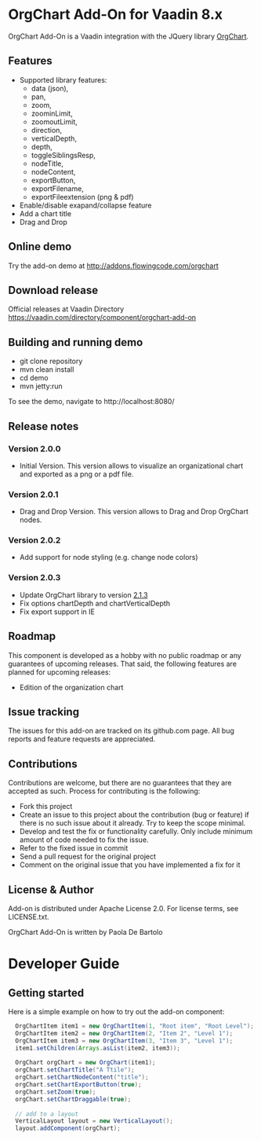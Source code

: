 # OrgChart Add-On for Vaadin 8.x

OrgChart Add-On is a Vaadin integration with the JQuery library [OrgChart](https://github.com/dabeng/OrgChart).

## Features

- Supported library features:
	- data (json), 
    - pan, 
    - zoom,
    - zoominLimit, 
    - zoomoutLimit, 
    - direction, 
    - verticalDepth, 
    - depth, 
    - toggleSiblingsResp, 
    - nodeTitle, 
    - nodeContent, 
    - exportButton, 
    - exportFilename, 
    - exportFileextension (png & pdf)
- Enable/disable exapand/collapse feature
- Add a chart title
- Drag and Drop

## Online demo

Try the add-on demo at http://addons.flowingcode.com/orgchart

## Download release

Official releases at Vaadin Directory https://vaadin.com/directory/component/orgchart-add-on

## Building and running demo

- git clone repository
- mvn clean install
- cd demo
- mvn jetty:run

To see the demo, navigate to http://localhost:8080/

## Release notes

### Version 2.0.0
- Initial Version. This version allows to visualize an organizational chart and exported as a png or a pdf file. 
### Version 2.0.1
- Drag and Drop Version. This version allows to Drag and Drop OrgChart nodes. 
### Version 2.0.2
- Add support for node styling (e.g. change node colors)
### Version 2.0.3
- Update OrgChart library to version [2.1.3](https://github.com/dabeng/OrgChart/releases/tag/v2.1.3)
- Fix options chartDepth and chartVerticalDepth
- Fix export support in IE

## Roadmap

This component is developed as a hobby with no public roadmap or any guarantees of upcoming releases. That said, the following features are planned for upcoming releases:

- Edition of the organization chart 

## Issue tracking

The issues for this add-on are tracked on its github.com page. All bug reports and feature requests are appreciated. 

## Contributions

Contributions are welcome, but there are no guarantees that they are accepted as such. Process for contributing is the following:

- Fork this project
- Create an issue to this project about the contribution (bug or feature) if there is no such issue about it already. Try to keep the scope minimal.
- Develop and test the fix or functionality carefully. Only include minimum amount of code needed to fix the issue.
- Refer to the fixed issue in commit
- Send a pull request for the original project
- Comment on the original issue that you have implemented a fix for it

## License & Author

Add-on is distributed under Apache License 2.0. For license terms, see LICENSE.txt.

OrgChart Add-On is written by Paola De Bartolo

# Developer Guide

## Getting started

Here is a simple example on how to try out the add-on component:

```java
  OrgChartItem item1 = new OrgChartItem(1, "Root item", "Root Level");
  OrgChartItem item2 = new OrgChartItem(2, "Item 2", "Level 1");
  OrgChartItem item3 = new OrgChartItem(3, "Item 3", "Level 1");        
  item1.setChildren(Arrays.asList(item2, item3));
  
  OrgChart orgChart = new OrgChart(item1);
  orgChart.setChartTitle("A Ttile");    
  orgChart.setChartNodeContent("title");
  orgChart.setChartExportButton(true);
  orgChart.setZoom(true);
  orgChart.setChartDraggable(true);
  
  // add to a layout
  VerticalLayout layout = new VerticalLayout();
  layout.addComponent(orgChart);
```


